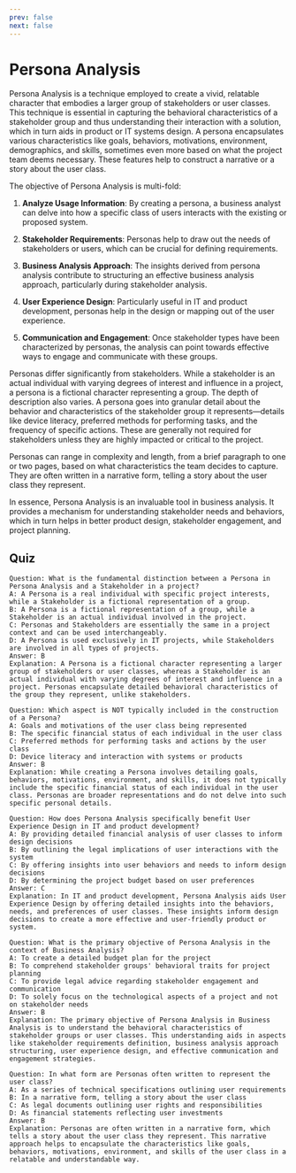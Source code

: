 ```yaml
---
prev: false
next: false
---
```


# Persona Analysis

Persona Analysis is a technique employed to create a vivid, relatable character that embodies a larger group of stakeholders or user classes. This technique is essential in capturing the behavioral characteristics of a stakeholder group and thus understanding their interaction with a solution, which in turn aids in product or IT systems design. A persona encapsulates various characteristics like goals, behaviors, motivations, environment, demographics, and skills, sometimes even more based on what the project team deems necessary. These features help to construct a narrative or a story about the user class.

The objective of Persona Analysis is multi-fold:

1. **Analyze Usage Information**: By creating a persona, a business analyst can delve into how a specific class of users interacts with the existing or proposed system.

2. **Stakeholder Requirements**: Personas help to draw out the needs of stakeholders or users, which can be crucial for defining requirements.

3. **Business Analysis Approach**: The insights derived from persona analysis contribute to structuring an effective business analysis approach, particularly during stakeholder analysis.

4. **User Experience Design**: Particularly useful in IT and product development, personas help in the design or mapping out of the user experience.

5. **Communication and Engagement**: Once stakeholder types have been characterized by personas, the analysis can point towards effective ways to engage and communicate with these groups.

Personas differ significantly from stakeholders. While a stakeholder is an actual individual with varying degrees of interest and influence in a project, a persona is a fictional character representing a group. The depth of description also varies. A persona goes into granular detail about the behavior and characteristics of the stakeholder group it represents—details like device literacy, preferred methods for performing tasks, and the frequency of specific actions. These are generally not required for stakeholders unless they are highly impacted or critical to the project.

Personas can range in complexity and length, from a brief paragraph to one or two pages, based on what characteristics the team decides to capture. They are often written in a narrative form, telling a story about the user class they represent.

In essence, Persona Analysis is an invaluable tool in business analysis. It provides a mechanism for understanding stakeholder needs and behaviors, which in turn helps in better product design, stakeholder engagement, and project planning.

## Quiz

```quiz
Question: What is the fundamental distinction between a Persona in Persona Analysis and a Stakeholder in a project?
A: A Persona is a real individual with specific project interests, while a Stakeholder is a fictional representation of a group.
B: A Persona is a fictional representation of a group, while a Stakeholder is an actual individual involved in the project.
C: Personas and Stakeholders are essentially the same in a project context and can be used interchangeably.
D: A Persona is used exclusively in IT projects, while Stakeholders are involved in all types of projects.
Answer: B
Explanation: A Persona is a fictional character representing a larger group of stakeholders or user classes, whereas a Stakeholder is an actual individual with varying degrees of interest and influence in a project. Personas encapsulate detailed behavioral characteristics of the group they represent, unlike stakeholders.

Question: Which aspect is NOT typically included in the construction of a Persona?
A: Goals and motivations of the user class being represented
B: The specific financial status of each individual in the user class
C: Preferred methods for performing tasks and actions by the user class
D: Device literacy and interaction with systems or products
Answer: B
Explanation: While creating a Persona involves detailing goals, behaviors, motivations, environment, and skills, it does not typically include the specific financial status of each individual in the user class. Personas are broader representations and do not delve into such specific personal details.

Question: How does Persona Analysis specifically benefit User Experience Design in IT and product development?
A: By providing detailed financial analysis of user classes to inform design decisions
B: By outlining the legal implications of user interactions with the system
C: By offering insights into user behaviors and needs to inform design decisions
D: By determining the project budget based on user preferences
Answer: C
Explanation: In IT and product development, Persona Analysis aids User Experience Design by offering detailed insights into the behaviors, needs, and preferences of user classes. These insights inform design decisions to create a more effective and user-friendly product or system.

Question: What is the primary objective of Persona Analysis in the context of Business Analysis?
A: To create a detailed budget plan for the project
B: To comprehend stakeholder groups' behavioral traits for project planning
C: To provide legal advice regarding stakeholder engagement and communication
D: To solely focus on the technological aspects of a project and not on stakeholder needs
Answer: B
Explanation: The primary objective of Persona Analysis in Business Analysis is to understand the behavioral characteristics of stakeholder groups or user classes. This understanding aids in aspects like stakeholder requirements definition, business analysis approach structuring, user experience design, and effective communication and engagement strategies.

Question: In what form are Personas often written to represent the user class?
A: As a series of technical specifications outlining user requirements
B: In a narrative form, telling a story about the user class
C: As legal documents outlining user rights and responsibilities
D: As financial statements reflecting user investments
Answer: B
Explanation: Personas are often written in a narrative form, which tells a story about the user class they represent. This narrative approach helps to encapsulate the characteristics like goals, behaviors, motivations, environment, and skills of the user class in a relatable and understandable way.
```
